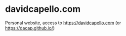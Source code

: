 # davidcapello.com

Personal website, access to https://davidcapello.com (or https://dacap.github.io/)
